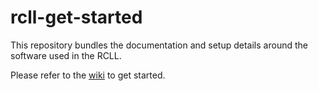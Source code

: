 # rcll-get-started
This repository bundles the documentation and setup details around the software used in the RCLL.

Please refer to the [wiki](https://github.com/robocup-logistics/rcll-get-started/wiki) to get started.
